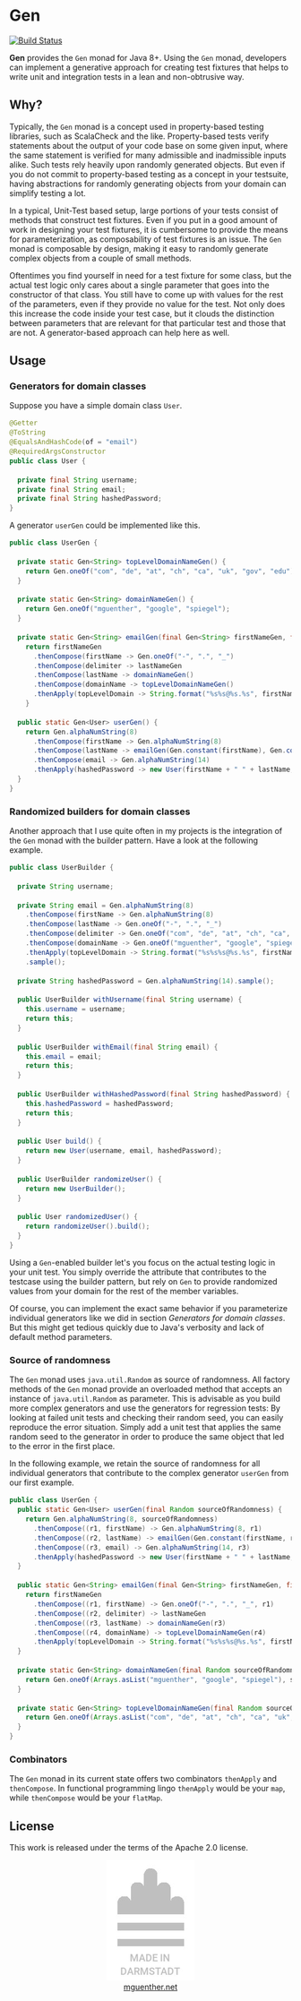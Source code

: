 # Gen

[![Build Status](https://travis-ci.org/mguenther/gen.svg?branch=master)](https://travis-ci.org/mguenther/gen.svg)

**Gen** provides the `Gen` monad for Java 8+. Using the `Gen` monad, developers can implement a generative approach for creating test fixtures that helps to write unit and integration tests in a lean and non-obtrusive way.

## Why?

Typically, the `Gen` monad is a concept used in property-based testing libraries, such as ScalaCheck and the like. Property-based tests verify statements about the output of your code base on some given input, where the same statement is verified for many admissible and inadmissible inputs alike. Such tests rely heavily upon randomly generated objects. But even if you do not commit to property-based testing as a concept in your testsuite, having abstractions for randomly generating objects from your domain can simplify testing a lot.

In a typical, Unit-Test based setup, large portions of your tests consist of methods that construct test fixtures. Even if you put in a good amount of work in designing your test fixtures, it is cumbersome to provide the means for parameterization, as composability of test fixtures is an issue. The `Gen` monad is composable by design, making it easy to randomly generate complex objects from a couple of small methods.

Oftentimes you find yourself in need for a test fixture for some class, but the actual test logic only cares about a single parameter that goes into the constructor of that class. You still have to come up with values for the rest of the parameters, even if they provide no value for the test. Not only does this increase the code inside your test case, but it clouds the distinction between parameters that are relevant for that particular test and those that are not. A generator-based approach can help here as well.

## Usage

### Generators for domain classes

Suppose you have a simple domain class `User`.

```java
@Getter
@ToString
@EqualsAndHashCode(of = "email")
@RequiredArgsConstructor
public class User {

  private final String username;
  private final String email;
  private final String hashedPassword;
}
```

A generator `userGen` could be implemented like this.

```java
public class UserGen {

  private static Gen<String> topLevelDomainNameGen() {
    return Gen.oneOf("com", "de", "at", "ch", "ca", "uk", "gov", "edu");
  }

  private static Gen<String> domainNameGen() {
    return Gen.oneOf("mguenther", "google", "spiegel");
  }

  private static Gen<String> emailGen(final Gen<String> firstNameGen, final Gen<String> lastNameGen) {
    return firstNameGen
      .thenCompose(firstName -> Gen.oneOf("-", ".", "_")
      .thenCompose(delimiter -> lastNameGen
      .thenCompose(lastName -> domainNameGen()
      .thenCompose(domainName -> topLevelDomainNameGen()
      .thenApply(topLevelDomain -> String.format("%s%s@%s.%s", firstName, delimiter, lastName, domainName, topLevelDomain))))));
    }

  public static Gen<User> userGen() {
    return Gen.alphaNumString(8)
      .thenCompose(firstName -> Gen.alphaNumString(8)
      .thenCompose(lastName -> emailGen(Gen.constant(firstName), Gen.constant(lastName))
      .thenCompose(email -> Gen.alphaNumString(14)
      .thenApply(hashedPassword -> new User(firstName + " " + lastName, email, hashedPassword)))));
  }
}
```

### Randomized builders for domain classes

Another approach that I use quite often in my projects is the integration of the `Gen` monad with the builder pattern. Have a look at the following example.

```java
public class UserBuilder {

  private String username;
  
  private String email = Gen.alphaNumString(8)
    .thenCompose(firstName -> Gen.alphaNumString(8)
    .thenCompose(lastName -> Gen.oneOf("-", ".", "_")
    .thenCompose(delimiter -> Gen.oneOf("com", "de", "at", "ch", "ca", "uk", "gov", "edu")
    .thenCompose(domainName -> Gen.oneOf("mguenther", "google", "spiegel")
    .thenApply(topLevelDomain -> String.format("%s%s%s@%s.%s", firstName, delimiter, lastName, domainName, topLevelDomain))))))
    .sample();
  
  private String hashedPassword = Gen.alphaNumString(14).sample();

  public UserBuilder withUsername(final String username) {
    this.username = username;
    return this;
  }

  public UserBuilder withEmail(final String email) {
    this.email = email;
    return this;
  }

  public UserBuilder withHashedPassword(final String hashedPassword) {
    this.hashedPassword = hashedPassword;
    return this; 
  }

  public User build() {
    return new User(username, email, hashedPassword);
  }

  public UserBuilder randomizeUser() {
    return new UserBuilder();
  }

  public User randomizedUser() {
    return randomizeUser().build();
  }
}
```

Using a `Gen`-enabled builder let's you focus on the actual testing logic in your unit test. You simply override the attribute that contributes to the testcase using the builder pattern, but rely on `Gen` to provide randomized values from your domain for the rest of the member variables.

Of course, you can implement the exact same behavior if you parameterize individual generators like we did in section *Generators for domain classes*. But this might get tedious quickly due to Java's verbosity and lack of default method parameters.

### Source of randomness

The `Gen` monad uses `java.util.Random` as source of randomness. All factory methods of the `Gen` monad provide an overloaded method that accepts an instance of `java.util.Random` as parameter. This is advisable as you build more complex generators and use the generators for regression tests: By looking at failed unit tests and checking their random seed, you can easily reproduce the error situation. Simply add a unit test that applies the same random seed to the generator in order to produce the same object that led to the error in the first place.

In the following example, we retain the source of randomness for all individual generators that contribute to the complex generator `userGen` from our first example.

```java
public class UserGen {
  public static Gen<User> userGen(final Random sourceOfRandomness) {
    return Gen.alphaNumString(8, sourceOfRandomness)
      .thenCompose((r1, firstName) -> Gen.alphaNumString(8, r1)
      .thenCompose((r2, lastName) -> emailGen(Gen.constant(firstName, r2), Gen.constant(lastName, r2))
      .thenCompose((r3, email) -> Gen.alphaNumString(14, r3)
      .thenApply(hashedPassword -> new User(firstName + " " + lastName, email, hashedPassword)))));
  }
    
  public static Gen<String> emailGen(final Gen<String> firstNameGen, final Gen<String> lastNameGen) {
    return firstNameGen
      .thenCompose((r1, firstName) -> Gen.oneOf("-", ".", "_", r1)
      .thenCompose((r2, delimiter) -> lastNameGen
      .thenCompose((r3, lastName) -> domainNameGen(r3)
      .thenCompose((r4, domainName) -> topLevelDomainNameGen(r4)
      .thenApply(topLevelDomain -> String.format("%s%s%s@%s.%s", firstName, delimiter, lastName, domainName, topLevelDomain))))));
  }
    
  private static Gen<String> domainNameGen(final Random sourceOfRandomness) {
    return Gen.oneOf(Arrays.asList("mguenther", "google", "spiegel"), sourceOfRandomness);
  }

  private static Gen<String> topLevelDomainNameGen(final Random sourceOfRandomness) {
    return Gen.oneOf(Arrays.asList("com", "de", "at", "ch", "ca", "uk", "gov", "edu"), sourceOfRandomness);
  }
}
```

### Combinators

The `Gen` monad in its current state offers two combinators `thenApply` and `thenCompose`. In functional programming lingo `thenApply` would be your `map`, while `thenCompose` would be your `flatMap`.

## License

This work is released under the terms of the Apache 2.0 license.

<p>
    <div align="center">
        <div><img src="made-in-darmstadt.jpg"></div>
        <div><a href="https://mguenther.net">mguenther.net</a></div>
    </div>
</p>